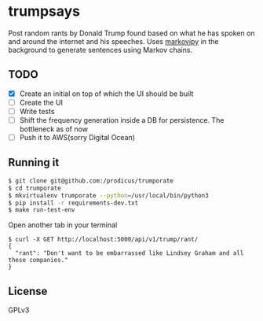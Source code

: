 # trumpsays

Post random rants by Donald Trump found based on what he has spoken on and around the internet and his speeches. Uses
[markovipy](https://github.com/prodicus/markovipy) in the background to generate sentences using Markov chains.

## TODO

- [x] Create an initial on top of which the UI should be built
- [ ] Create the UI
- [ ] Write tests
- [ ] Shift the frequency generation inside a DB for persistence. The bottleneck as of now
- [ ] Push it to AWS(sorry Digital Ocean)

## Running it

```bash
$ git clone git@github.com:/prodicus/trumporate
$ cd trumporate
$ mkvirtualenv trumporate --python=/usr/local/bin/python3
$ pip install -r requirements-dev.txt
$ make run-test-env
```

Open another tab in your terminal

```
$ curl -X GET http://localhost:5000/api/v1/trump/rant/
{
  "rant": "Don't want to be embarrassed like Lindsey Graham and all these companies."
}
```

## License

GPLv3